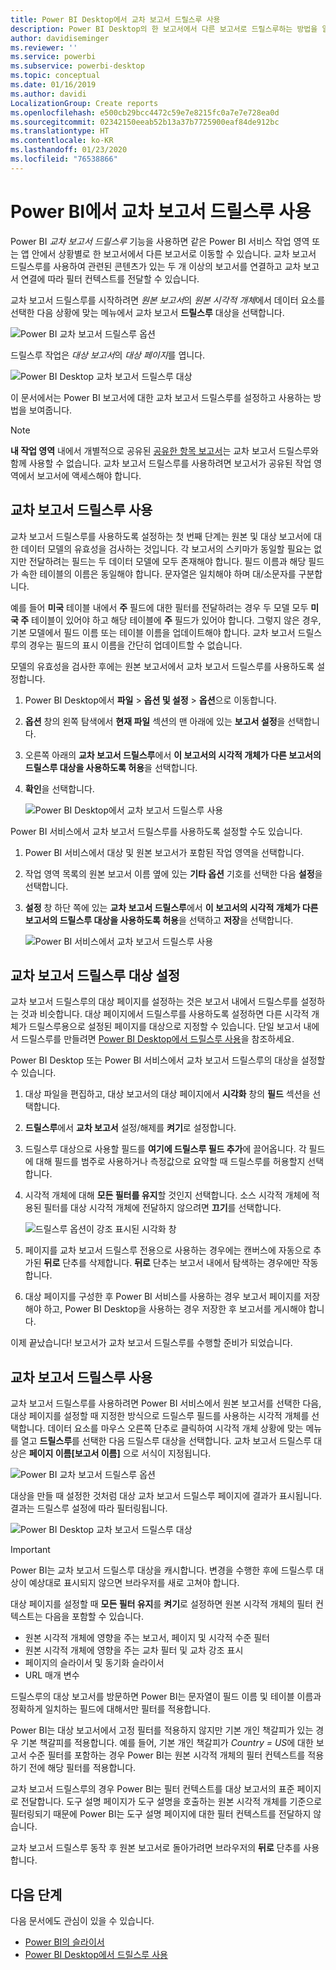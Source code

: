 ```yaml
---
title: Power BI Desktop에서 교차 보고서 드릴스루 사용
description: Power BI Desktop의 한 보고서에서 다른 보고서로 드릴스루하는 방법을 알아봅니다.
author: davidiseminger
ms.reviewer: ''
ms.service: powerbi
ms.subservice: powerbi-desktop
ms.topic: conceptual
ms.date: 01/16/2019
ms.author: davidi
LocalizationGroup: Create reports
ms.openlocfilehash: e500cb29bcc4472c59e7e8215fc0a7e7e728ea0d
ms.sourcegitcommit: 02342150eeab52b13a37b7725900eaf84de912bc
ms.translationtype: HT
ms.contentlocale: ko-KR
ms.lasthandoff: 01/23/2020
ms.locfileid: "76538866"
---
```

# <a name="use-cross-report-drillthrough-in-power-bi"></a>Power BI에서 교차 보고서 드릴스루 사용

Power BI *교차 보고서 드릴스루* 기능을 사용하면 같은 Power BI 서비스 작업 영역 또는 앱 안에서 상황별로 한 보고서에서 다른 보고서로 이동할 수 있습니다. 교차 보고서 드릴스루를 사용하여 관련된 콘텐츠가 있는 두 개 이상의 보고서를 연결하고 교차 보고서 연결에 따라 필터 컨텍스트를 전달할 수 있습니다. 

교차 보고서 드릴스루를 시작하려면 *원본 보고서*의 *원본 시각적 개체*에서 데이터 요소를 선택한 다음 상황에 맞는 메뉴에서 교차 보고서 **드릴스루** 대상을 선택합니다. 

![Power BI 교차 보고서 드릴스루 옵션](media/desktop-cross-report-drill-through/cross-report-drill-through-01.png)

드릴스루 작업은 *대상 보고서*의 *대상 페이지*를 엽니다. 

![Power BI Desktop 교차 보고서 드릴스루 대상](media/desktop-cross-report-drill-through/cross-report-drill-through-01a.png)

이 문서에서는 Power BI 보고서에 대한 교차 보고서 드릴스루를 설정하고 사용하는 방법을 보여줍니다.

> [!NOTE]
> **내 작업 영역** 내에서 개별적으로 공유된 [공유한 항목 보고서](service-share-dashboards.md#share-a-dashboard-or-report)는 교차 보고서 드릴스루와 함께 사용할 수 없습니다. 교차 보고서 드릴스루를 사용하려면 보고서가 공유된 작업 영역에서 보고서에 액세스해야 합니다.

## <a name="enable-cross-report-drillthrough"></a>교차 보고서 드릴스루 사용

교차 보고서 드릴스루를 사용하도록 설정하는 첫 번째 단계는 원본 및 대상 보고서에 대한 데이터 모델의 유효성을 검사하는 것입니다. 각 보고서의 스키마가 동일할 필요는 없지만 전달하려는 필드는 두 데이터 모델에 모두 존재해야 합니다. 필드 이름과 해당 필드가 속한 테이블의 이름은 동일해야 합니다. 문자열은 일치해야 하며 대/소문자를 구분합니다.

예를 들어 **미국** 테이블 내에서 **주** 필드에 대한 필터를 전달하려는 경우 두 모델 모두 **미국 주** 테이블이 있어야 하고 해당 테이블에 **주** 필드가 있어야 합니다. 그렇지 않은 경우, 기본 모델에서 필드 이름 또는 테이블 이름을 업데이트해야 합니다. 교차 보고서 드릴스루의 경우는 필드의 표시 이름을 간단히 업데이트할 수 없습니다.

모델의 유효성을 검사한 후에는 원본 보고서에서 교차 보고서 드릴스루를 사용하도록 설정합니다. 

1. Power BI Desktop에서 **파일** > **옵션 및 설정** > **옵션**으로 이동합니다. 
1. **옵션** 창의 왼쪽 탐색에서 **현재 파일** 섹션의 맨 아래에 있는 **보고서 설정**을 선택합니다. 
1. 오른쪽 아래의 **교차 보고서 드릴스루**에서 **이 보고서의 시각적 개체가 다른 보고서의 드릴스루 대상을 사용하도록 허용**을 선택합니다. 
1. **확인**을 선택합니다. 
   
   ![Power BI Desktop에서 교차 보고서 드릴스루 사용](media/desktop-cross-report-drill-through/cross-report-drill-through-02.png)

Power BI 서비스에서 교차 보고서 드릴스루를 사용하도록 설정할 수도 있습니다.
1. Power BI 서비스에서 대상 및 원본 보고서가 포함된 작업 영역을 선택합니다.
1. 작업 영역 목록의 원본 보고서 이름 옆에 있는 **기타 옵션** 기호를 선택한 다음 **설정**을 선택합니다. 
1. **설정** 창 하단 쪽에 있는 **교차 보고서 드릴스루**에서 **이 보고서의 시각적 개체가 다른 보고서의 드릴스루 대상을 사용하도록 허용**을 선택하고 **저장**을 선택합니다.
   
   ![Power BI 서비스에서 교차 보고서 드릴스루 사용](media/desktop-cross-report-drill-through/cross-report-drill-through-02a.png)

## <a name="set-up-a-cross-report-drillthrough-target"></a>교차 보고서 드릴스루 대상 설정

교차 보고서 드릴스루의 대상 페이지를 설정하는 것은 보고서 내에서 드릴스루를 설정하는 것과 비슷합니다. 대상 페이지에서 드릴스루를 사용하도록 설정하면 다른 시각적 개체가 드릴스루용으로 설정된 페이지를 대상으로 지정할 수 있습니다. 단일 보고서 내에서 드릴스루를 만들려면 [Power BI Desktop에서 드릴스루 사용](desktop-drillthrough.md)을 참조하세요.

Power BI Desktop 또는 Power BI 서비스에서 교차 보고서 드릴스루의 대상을 설정할 수 있습니다. 
1. 대상 파일을 편집하고, 대상 보고서의 대상 페이지에서 **시각화** 창의 **필드** 섹션을 선택합니다. 
1. **드릴스루**에서 **교차 보고서** 설정/해제를 **켜기**로 설정합니다. 
1. 드릴스루 대상으로 사용할 필드를 **여기에 드릴스루 필드 추가**에 끌어옵니다. 각 필드에 대해 필드를 범주로 사용하거나 측정값으로 요약할 때 드릴스루를 허용할지 선택합니다. 
1. 시각적 개체에 대해 **모든 필터를 유지**할 것인지 선택합니다. 소스 시각적 개체에 적용된 필터를 대상 시각적 개체에 전달하지 않으려면 **끄기**를 선택합니다.
   
   ![드릴스루 옵션이 강조 표시된 시각화 창](media/desktop-cross-report-drill-through/cross-report-drill-through-03.png)
   
1. 페이지를 교차 보고서 드릴스루 전용으로 사용하는 경우에는 캔버스에 자동으로 추가된 **뒤로** 단추를 삭제합니다. **뒤로** 단추는 보고서 내에서 탐색하는 경우에만 작동합니다. 
1. 대상 페이지를 구성한 후 Power BI 서비스를 사용하는 경우 보고서 페이지를 저장해야 하고, Power BI Desktop을 사용하는 경우 저장한 후 보고서를 게시해야 합니다.

이제 끝났습니다! 보고서가 교차 보고서 드릴스루를 수행할 준비가 되었습니다. 

## <a name="use-cross-report-drillthrough"></a>교차 보고서 드릴스루 사용

교차 보고서 드릴스루를 사용하려면 Power BI 서비스에서 원본 보고서를 선택한 다음, 대상 페이지를 설정할 때 지정한 방식으로 드릴스루 필드를 사용하는 시각적 개체를 선택합니다. 데이터 요소를 마우스 오른쪽 단추로 클릭하여 시각적 개체 상황에 맞는 메뉴를 열고 **드릴스루**를 선택한 다음 드릴스루 대상을 선택합니다. 교차 보고서 드릴스루 대상은 **페이지 이름[보고서 이름]** 으로 서식이 지정됩니다.

![Power BI 교차 보고서 드릴스루 옵션](media/desktop-cross-report-drill-through/cross-report-drill-through-01.png)

대상을 만들 때 설정한 것처럼 대상 교차 보고서 드릴스루 페이지에 결과가 표시됩니다. 결과는 드릴스루 설정에 따라 필터링됩니다.

![Power BI Desktop 교차 보고서 드릴스루 대상](media/desktop-cross-report-drill-through/cross-report-drill-through-01a.png)

> [!IMPORTANT]
> Power BI는 교차 보고서 드릴스루 대상을 캐시합니다. 변경을 수행한 후에 드릴스루 대상이 예상대로 표시되지 않으면 브라우저를 새로 고쳐야 합니다. 

대상 페이지를 설정할 때 **모든 필터 유지**를 **켜기**로 설정하면 원본 시각적 개체의 필터 컨텍스트는 다음을 포함할 수 있습니다. 

- 원본 시각적 개체에 영향을 주는 보고서, 페이지 및 시각적 수준 필터 
- 원본 시각적 개체에 영향을 주는 교차 필터 및 교차 강조 표시 
- 페이지의 슬라이서 및 동기화 슬라이서
- URL 매개 변수

드릴스루의 대상 보고서를 방문하면 Power BI는 문자열이 필드 이름 및 테이블 이름과 정확하게 일치하는 필드에 대해서만 필터를 적용합니다. 

Power BI는 대상 보고서에서 고정 필터를 적용하지 않지만 기본 개인 책갈피가 있는 경우 기본 책갈피를 적용합니다. 예를 들어, 기본 개인 책갈피가 *Country = US*에 대한 보고서 수준 필터를 포함하는 경우 Power BI는 원본 시각적 개체의 필터 컨텍스트를 적용하기 전에 해당 필터를 적용합니다. 

교차 보고서 드릴스루의 경우 Power BI는 필터 컨텍스트를 대상 보고서의 표준 페이지로 전달합니다. 도구 설명 페이지가 도구 설명을 호출하는 원본 시각적 개체를 기준으로 필터링되기 때문에 Power BI는 도구 설명 페이지에 대한 필터 컨텍스트를 전달하지 않습니다.

교차 보고서 드릴스루 동작 후 원본 보고서로 돌아가려면 브라우저의 **뒤로** 단추를 사용합니다. 

## <a name="next-steps"></a>다음 단계

다음 문서에도 관심이 있을 수 있습니다.

- [Power BI의 슬라이서](visuals/power-bi-visualization-slicers.md)
- [Power BI Desktop에서 드릴스루 사용](desktop-drillthrough.md)

